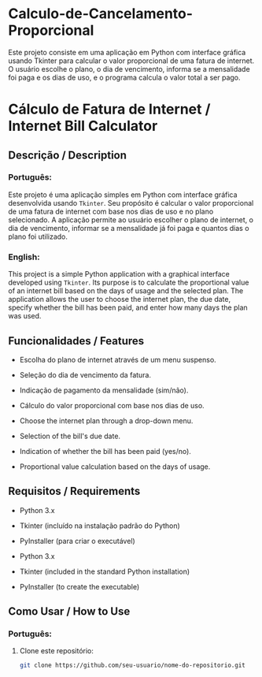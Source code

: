 # Calculo-de-Cancelamento-Proporcional
Este projeto consiste em uma aplicação em Python com interface gráfica usando Tkinter para calcular o valor proporcional de uma fatura de internet. O usuário escolhe o plano, o dia de vencimento, informa se a mensalidade foi paga e os dias de uso, e o programa calcula o valor total a ser pago.


# Cálculo de Fatura de Internet / Internet Bill Calculator

## Descrição / Description

### Português:
Este projeto é uma aplicação simples em Python com interface gráfica desenvolvida usando `Tkinter`. Seu propósito é calcular o valor proporcional de uma fatura de internet com base nos dias de uso e no plano selecionado. A aplicação permite ao usuário escolher o plano de internet, o dia de vencimento, informar se a mensalidade já foi paga e quantos dias o plano foi utilizado.

### English:
This project is a simple Python application with a graphical interface developed using `Tkinter`. Its purpose is to calculate the proportional value of an internet bill based on the days of usage and the selected plan. The application allows the user to choose the internet plan, the due date, specify whether the bill has been paid, and enter how many days the plan was used.

## Funcionalidades / Features

- Escolha do plano de internet através de um menu suspenso.
- Seleção do dia de vencimento da fatura.
- Indicação de pagamento da mensalidade (sim/não).
- Cálculo do valor proporcional com base nos dias de uso.

- Choose the internet plan through a drop-down menu.
- Selection of the bill's due date.
- Indication of whether the bill has been paid (yes/no).
- Proportional value calculation based on the days of usage.

## Requisitos / Requirements

- Python 3.x
- Tkinter (incluído na instalação padrão do Python)
- PyInstaller (para criar o executável)

- Python 3.x
- Tkinter (included in the standard Python installation)
- PyInstaller (to create the executable)

## Como Usar / How to Use

### Português:
1. Clone este repositório:
   ```bash
   git clone https://github.com/seu-usuario/nome-do-repositorio.git
